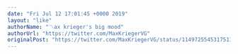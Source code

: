 ```yaml
---
date: "Fri Jul 12 17:01:45 +0000 2019"
layout: "like"
authorName: "〽️ax krieger's big mood"
authorUrl: "https://twitter.com/MaxKriegerVG"
originalPost: "https://twitter.com/MaxKriegerVG/status/1149725545317511173"
---
```

